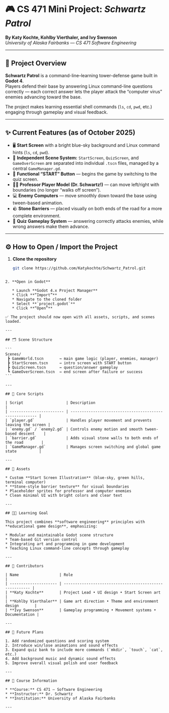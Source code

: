 # 🎮 CS 471 Mini Project: *Schwartz Patrol*

**By Katy Kochte, Kohlby Vierthaler, and Ivy Swenson**  
*University of Alaska Fairbanks — CS 471 Software Engineering*

---

## 🧭 Project Overview
**Schwartz Patrol** is a command-line–learning tower-defense game built in **Godot 4**.  
Players defend their base by answering Linux command-line questions correctly — each correct answer lets the player attack the “computer virus” enemies advancing toward the base.

The project makes learning essential shell commands (`ls`, `cd`, `pwd`, etc.) engaging through gameplay and visual feedback.

---

## ✨ Current Features (as of October 2025)
- 🖥️ **Start Screen** with a bright blue-sky background and Linux command hints (`ls`, `cd`, `pwd`).  
- 🧱 **Independent Scene System:** `StartScreen`, `QuizScreen`, and `GameOverScreen` are separated into individual `.tscn` files, managed by a central `GameManager.gd`.  
- 🎯 **Functional “START” Button** — begins the game by switching to the quiz screen.  
- 🧍‍♂️ **Professor Player Model (Dr. Schwartz!)** — can move left/right with boundaries (no longer “walks off screen”).  
- 💻 **Enemy Computers** — move smoothly down toward the base using tween-based animation.  
- 🪨 **Stone Barriers** — placed visually on both ends of the road for a more complete environment.  
- 🧠 **Quiz Gameplay System** — answering correctly attacks enemies, while wrong answers make them advance.

---

## ⚙️ How to Open / Import the Project

1. **Clone the repository**
   ```bash
   git clone https://github.com/Katykochte/Schwartz_Patrol.git
````

2. **Open in Godot**

   * Launch **Godot 4.x Project Manager**
   * Click **“Import”**
   * Navigate to the cloned folder
   * Select **`project.godot`**
   * Click **“Open”**

✅ The project should now open with all assets, scripts, and scenes loaded.

---

## 🗂️ Scene Structure

```
Scenes/
 ┣ GameWorld.tscn       → main game logic (player, enemies, manager)
 ┣ StartScreen.tscn     → intro screen with START button
 ┣ QuizScreen.tscn      → question/answer gameplay
 ┗ GameOverScreen.tscn  → end screen after failure or success
```

---

## 🧠 Core Scripts

| Script                   | Description                                             |
| ------------------------ | ------------------------------------------------------- |
| `player.gd`              | Handles player movement and prevents leaving the screen |
| `enemy.gd` / `enemy2.gd` | Controls enemy motion and smooth tween-based descent    |
| `barrier.gd`             | Adds visual stone walls to both ends of the road        |
| `GameManager.gd`         | Manages screen switching and global game state          |

---

## 🎨 Assets

* Custom **Start Screen Illustration** (blue-sky, green hills, terminal computer)
* **Stone-style barrier texture** for visual boundaries
* Placeholder sprites for professor and computer enemies
* Clean minimal UI with bright colors and clear text

---

## 🧑‍🎓 Learning Goal

This project combines **software engineering** principles with **educational game design**, emphasizing:

* Modular and maintainable Godot scene structure
* Team-based Git version control
* Integrating art and programming in game development
* Teaching Linux command-line concepts through gameplay

---

## 🧩 Contributors

| Name                  | Role                                                    |
| --------------------- | ------------------------------------------------------- |
| **Katy Kochte**       | Project Lead • UI design • Start Screen art             |
| **Kohlby Vierthaler** | Game art direction • Theme and environment design       |
| **Ivy Swenson**       | Gameplay programming • Movement systems • Documentation |

---

## 🚀 Future Plans

1. Add randomized questions and scoring system
2. Introduce win/lose animations and sound effects
3. Expand quiz bank to include more commands (`mkdir`, `touch`, `cat`, etc.)
4. Add background music and dynamic sound effects
5. Improve overall visual polish and user feedback

---

## 🏫 Course Information

* **Course:** CS 471 — Software Engineering
* **Instructor:** Dr. Schwartz
* **Institution:** University of Alaska Fairbanks

---

